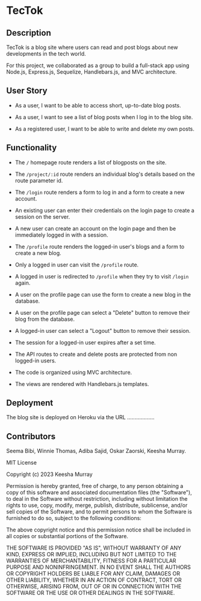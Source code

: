 # TecTok
## Description
TecTok is a blog site where users can read and post blogs about new developments in the tech world.

For this project, we collaborated as a group to build a full-stack app using Node.js, Express.js, Sequelize, Handlebars.js, and MVC architecture.

## User Story

* As a user, I want to be able to access short, up-to-date blog posts.

* As a user, I want to see a list of blog posts when I log in to the blog site.

* As a registered user, I want to be able to write and delete my own posts.


## Functionality

* The `/` homepage route renders a list of blogposts on the site.

* The `/project/:id` route renders an individual blog's details based on the route parameter id.

* The `/login` route renders a form to log in and a form to create a new account.

* An existing user can enter their credentials on the login page to create a session on the server.

* A new user can create an account on the login page and then be immediately logged in with a session.

* The `/profile` route renders the logged-in user's blogs and a form to create a new blog.

* Only a logged in user can visit the `/profile` route.

* A logged in user is redirected to `/profile` when they try to visit `/login` again.

* A user on the profile page can use the form to create a new blog in the database.

* A user on the profile page can select a "Delete" button to remove their blog from the database.

* A logged-in user can select a "Logout" button to remove their session.

* The session for a logged-in user expires after a set time.

* The API routes to create and delete posts are protected from non logged-in users.

* The code is organized using MVC architecture.

* The views are rendered with Handlebars.js templates.

## Deployment
The blog site is deployed on Heroku via the URL ..................

## Contributors
Seema Bibi, Winnie Thomas, Adiba Sajid, Oskar Zaorski, Keesha Murray.




MIT License

Copyright (c) 2023 Keesha Murray

Permission is hereby granted, free of charge, to any person obtaining a copy
of this software and associated documentation files (the "Software"), to deal
in the Software without restriction, including without limitation the rights
to use, copy, modify, merge, publish, distribute, sublicense, and/or sell
copies of the Software, and to permit persons to whom the Software is
furnished to do so, subject to the following conditions:

The above copyright notice and this permission notice shall be included in all
copies or substantial portions of the Software.

THE SOFTWARE IS PROVIDED "AS IS", WITHOUT WARRANTY OF ANY KIND, EXPRESS OR
IMPLIED, INCLUDING BUT NOT LIMITED TO THE WARRANTIES OF MERCHANTABILITY,
FITNESS FOR A PARTICULAR PURPOSE AND NONINFRINGEMENT. IN NO EVENT SHALL THE
AUTHORS OR COPYRIGHT HOLDERS BE LIABLE FOR ANY CLAIM, DAMAGES OR OTHER
LIABILITY, WHETHER IN AN ACTION OF CONTRACT, TORT OR OTHERWISE, ARISING FROM,
OUT OF OR IN CONNECTION WITH THE SOFTWARE OR THE USE OR OTHER DEALINGS IN THE
SOFTWARE.

